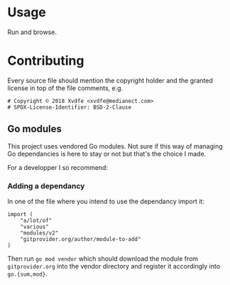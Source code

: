 # Usage

Run and browse.

# Contributing

Every source file should mention the copyright holder and the granted license
in top of the file comments, e.g.

```
# Copyright © 2018 Xvdfe <xvdfe@medianect.com>
# SPDX-License-Identifier: BSD-2-Clause
```

## Go modules

This project uses vendored Go modules. Not sure if this way of managing Go
dependancies is here to stay or not but that's the choice I made.

For a developper I so recommend:

### Adding a dependancy

In one of the file where you intend to use the dependancy import it:

```
import (
	"a/lot/of"
	"various"
	"modules/v2"
	"gitprovider.org/author/module-to-add"
)
```

Then run `go mod vendor` which should download the module from
`gitprovider.org` into the vendor directory and register it accordingly into
`go.{sum,mod}`.

